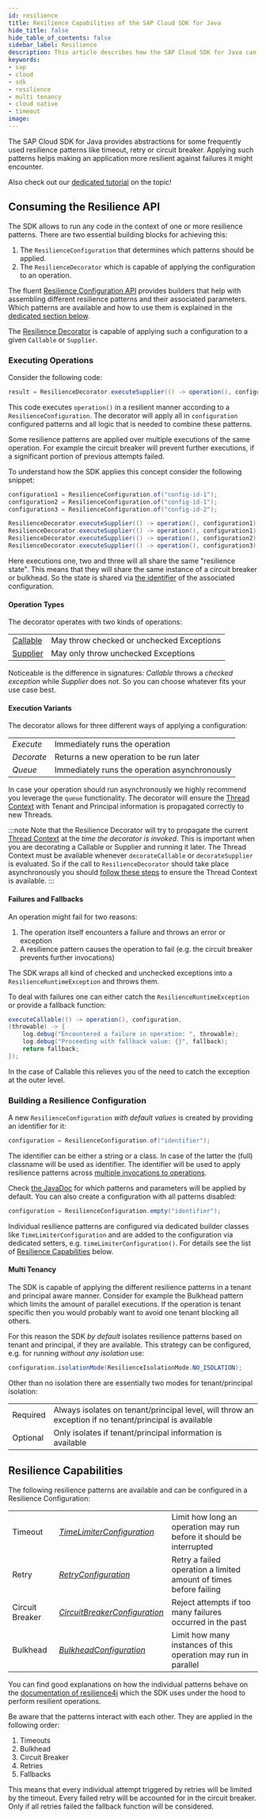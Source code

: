 ```yaml
---
id: resilience
title: Resilience Capabilities of the SAP Cloud SDK for Java
hide_title: false
hide_table_of_contents: false
sidebar_label: Resilience
description: This article describes how the SAP Cloud SDK for Java can be used to introduce resilience patterns into an application.
keywords:
- sap
- cloud
- sdk
- resilience
- multi tenancy
- cloud native
- timeout
image:
---
```


The SAP Cloud SDK for Java provides abstractions for some frequently used resilience patterns like timeout, retry or circuit breaker.
Applying such patterns helps making an application more resilient against failures it might encounter.

Also check out our [dedicated tutorial](https://developers.sap.com/tutorials/s4sdk-resilience.html) on the topic!

## Consuming the Resilience API

The SDK allows to run any code in the context of one or more resilience patterns.
There are two essential building blocks for achieving this:

1. The `ResilienceConfiguration` that determines which patterns should be applied.
2. The `ResilienceDecorator` which is capable of applying the configuration to an operation.

The fluent [Resilience Configuration API](https://help.sap.com/http.svc/rc/b579bf8578954412aea2b458e8452201/1.0/en-US/com/sap/cloud/sdk/cloudplatform/resilience/ResilienceConfiguration.html) provides builders that help with assembling different resilience patterns and their associated parameters.
Which patterns are available and how to use them is explained in the [dedicated section below](#building-a-resilience-configuration).

The [Resilience Decorator](https://help.sap.com/http.svc/rc/b579bf8578954412aea2b458e8452201/1.0/en-US/com/sap/cloud/sdk/cloudplatform/resilience/ResilienceDecorator.html) is capable of applying such a configuration to a given `Callable` or `Supplier`.

### Executing Operations

Consider the following code:

```java
result = ResilienceDecorator.executeSupplier(() -> operation(), configuration);
```

This code executes `operation()` in a resilient manner according to a `ResilienceConfiguration`.
The decorator will apply all in `configuration` configured patterns and all logic that is needed to combine these patterns.

Some resilience patterns are applied over multiple executions of the same operation.
For example the circuit breaker will prevent further executions, if a significant portion of previous attempts failed.

To understand how the SDK applies this concept consider the following snippet:

```java
configuration1 = ResilienceConfiguration.of("config-id-1");
configuration2 = ResilienceConfiguration.of("config-id-1");
configuration3 = ResilienceConfiguration.of("config-id-2");

ResilienceDecorator.executeSupplier(() -> operation(), configuration1);
ResilienceDecorator.executeSupplier(() -> operation(), configuration1);
ResilienceDecorator.executeSupplier(() -> operation(), configuration2);
ResilienceDecorator.executeSupplier(() -> operation(), configuration3);
```

Here executions one, two and three will all share the same "resilience state".
This means that they will share the same instance of a circuit breaker or bulkhead.
So the state is shared via [the identifier](#building-a-resilience-configuration) of the associated configuration.

#### Operation Types

The decorator operates with two kinds of operations:

<!-- Markdown doesn't allow tables without headers, thus the inline HTML -->
<table><tbody>
<tr>
    <td><a href="https://docs.oracle.com/javase/8/docs/api/java/util/concurrent/Callable.html">Callable</a></td>
    <td>May throw checked or unchecked Exceptions</td>
</tr><tr>
    <td><a href="https://docs.oracle.com/javase/8/docs/api/java/util/function/Supplier.html">Supplier</a></td><td>May only throw unchecked Exceptions</td>
</tr>
</tbody></table>

Noticeable is the difference in signatures: _Callable_ throws a _checked exception_ while _Supplier_ does not.
So you can choose whatever fits your use case best.

#### Execution Variants

The decorator allows for three different ways of applying a configuration: 

<table><tbody>
<tr>
    <td><em>Execute</em></td>
    <td>Immediately runs the operation</td>
</tr><tr>
    <td><em>Decorate</em></td>
    <td>Returns a new operation to be run later</td>
</tr><tr>
    <td><em>Queue</em></td>
    <td>Immediately runs the operation asynchronously</td>
</tr>
</tbody></table>

In case your operation should run asynchronously we highly recommend you leverage the `queue` functionality. The decorator will ensure the [Thread Context](../multi-tenancy/thread-context.md) with Tenant and Principal information is propagated correctly to new Threads.

:::note
Note that the Resilience Decorator will try to propagate the current [Thread Context](../multi-tenancy/thread-context.md) at the _time the decorator is invoked_. This is important when you are decorating a Callable or Supplier and running it later. The Thread Context must be available whenever `decorateCallable` or `decorateSupplier` is evaluated. So if the call to `ResilienceDecorator` should take place asynchronously you should [follow these steps](../multi-tenancy/thread-context.md#running-asynchronous-operations) to ensure the Thread Context is available.
:::

#### Failures and Fallbacks

An operation might fail for two reasons:

1. The operation itself encounters a failure and throws an error or exception
2. A resilience pattern causes the operation to fail (e.g. the circuit breaker prevents further invocations)

The SDK wraps all kind of checked and unchecked exceptions into a `ResilienceRuntimeException` and throws them.

To deal with failures one can either catch the `ResilienceRuntimeException` or provide a fallback function:

```java
executeCallable(() -> operation(), configuration,
(throwable) -> {
    log.debug("Encountered a failure in operation: ", throwable);
    log.debug("Proceeding with fallback value: {}", fallback);
    return fallback;
});
```

In the case of Callable this relieves you of the need to catch the exception at the outer level.

### Building a Resilience Configuration

A new `ResilienceConfiguration` _with default values_ is created by providing an identifier for it:

```java
configuration = ResilienceConfiguration.of("identifier");
```

The identifier can be either a string or a class.
In case of the latter the (full) classname will be used as identifier.
The identifier will be used to apply resilience patterns across [multiple invocations to operations](#executing-operations).

Check [the JavaDoc](https://help.sap.com/http.svc/rc/b579bf8578954412aea2b458e8452201/1.0/en-US/com/sap/cloud/sdk/cloudplatform/resilience/ResilienceConfiguration.html#of-java.lang.String-) for which patterns and parameters will be applied by default.
You can also create a configuration with all patterns disabled:

```java
configuration = ResilienceConfiguration.empty("identifier");
```

Individual resilience patterns are configured via dedicated builder classes like `TimeLimiterConfiguration` and are added to the configuration via dedicated setters, e.g. `timeLimiterConfiguration()`.
For details see the list of [Resilience Capabilities](#resilience-capabilities) below.

#### Multi Tenancy

The SDK is capable of applying the different resilience patterns in a tenant and principal aware manner.
Consider for example the Bulkhead pattern which limits the amount of parallel executions.
If the operation is tenant specific then you would probably want to avoid one tenant blocking all others.

For this reason the SDK _by default_ isolates resilience patterns based on tenant and principal, if they are available.
This strategy can be configured, e.g. for running _without any isolation_ use:

```java
configuration.isolationMode(ResilienceIsolationMode.NO_ISOLATION);
```

Other than no isolation there are essentially two modes for tenant/principal isolation:

<table><tbody>
<tr>
    <td>Required</td>
    <td>Always isolates on tenant/principal level, will throw an exception if no tenant/principal is available</td>
</tr><tr>
    <td>Optional</td>
    <td>Only isolates if tenant/principal information is available</td>
</tr>
</tbody></table>

## Resilience Capabilities

The following resilience patterns are available and can be configured in a Resilience Configuration:

<table><tbody>
<tr>
    <td>Timeout</td>
    <td><em><a href="https://help.sap.com/http.svc/rc/b579bf8578954412aea2b458e8452201/1.0/en-US/com/sap/cloud/sdk/cloudplatform/resilience/ResilienceConfiguration.TimeLimiterConfiguration.html">TimeLimiterConfiguration</a></em></td>
    <td>Limit how long an operation may run before it should be interrupted</td>
</tr><tr>
    <td>Retry</td>
    <td><em><a href="https://help.sap.com/http.svc/rc/b579bf8578954412aea2b458e8452201/1.0/en-US/com/sap/cloud/sdk/cloudplatform/resilience/ResilienceConfiguration.RetryConfiguration.html">RetryConfiguration</a></em></td>
    <td>Retry a failed operation a limited amount of times before failing</td>
</tr><tr>
    <td>Circuit Breaker</td>
    <td><em><a href="https://help.sap.com/http.svc/rc/b579bf8578954412aea2b458e8452201/1.0/en-US/com/sap/cloud/sdk/cloudplatform/resilience/ResilienceConfiguration.CircuitBreakerConfiguration.html">CircuitBreakerConfiguration</a></em></td>
    <td>Reject attempts if too many failures occurred in the past</td>
</tr><tr>
    <td>Bulkhead</td>
    <td><em><a href="https://help.sap.com/http.svc/rc/b579bf8578954412aea2b458e8452201/1.0/en-US/com/sap/cloud/sdk/cloudplatform/resilience/ResilienceConfiguration.BulkheadConfiguration.html">BulkheadConfiguration</a></em></td>
    <td>Limit how many instances of this operation may run in parallel</td>
</tr>
</tbody></table>

<!-- Caching is not documented yet, leave it out for now
<tr>
    <td><em>Caching</em></td>
    <td><em><a href="https://help.sap.com/http.svc/rc/b579bf8578954412aea2b458e8452201/1.0/en-US/com/sap/cloud/sdk/cloudplatform/resilience/ResilienceConfiguration.CacheConfiguration.html">CacheConfiguration</a></em></td>
    <td>Enables caching. See the dedicated article on caching.</td> 
</tr>
-->

You can find good explanations on how the individual patterns behave on the [documentation of resilience4j](https://resilience4j.readme.io/docs/) which the SDK uses under the hood to perform resilient operations.

Be aware that the patterns interact with each other. They are applied in the following order:

1. Timeouts
2. Bulkhead
3. Circuit Breaker
4. Retries
5. Fallbacks

This means that every individual attempt triggered by retries will be limited by the timeout.
Every failed retry will be accounted for in the circuit breaker.
Only if all retries failed the fallback function will be considered.
